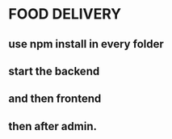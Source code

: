 # FOOD DELIVERY

## use npm install in every folder

## start the backend

## and then frontend

## then after admin.
